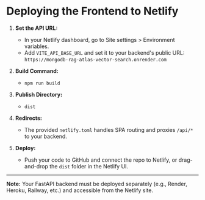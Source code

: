 # Deploying the Frontend to Netlify

1. **Set the API URL:**
   - In your Netlify dashboard, go to Site settings > Environment variables.
   - Add `VITE_API_BASE_URL` and set it to your backend's public URL: `https://mongodb-rag-atlas-vector-search.onrender.com`

2. **Build Command:**
   - `npm run build`

3. **Publish Directory:**
   - `dist`

4. **Redirects:**
   - The provided `netlify.toml` handles SPA routing and proxies `/api/*` to your backend.

5. **Deploy:**
   - Push your code to GitHub and connect the repo to Netlify, or drag-and-drop the `dist` folder in the Netlify UI.

---

**Note:** Your FastAPI backend must be deployed separately (e.g., Render, Heroku, Railway, etc.) and accessible from the Netlify site.
